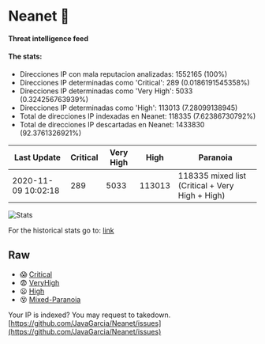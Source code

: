 # Neanet :hocho:
#### Threat intelligence feed
#### The stats:

- Direcciones IP con mala reputacion analizadas: 1552165 (100%)
- Direcciones IP determinadas como 'Critical':  289 (0.0186191545358%)
- Direcciones IP determinadas como 'Very High':  5033 (0.324256763939%)
- Direcciones IP determinadas como 'High':  113013 (7.28099138945)
- Total de direcciones IP indexadas en Neanet:  118335 (7.62386730792%)
- Total de direcciones IP descartadas en Neanet:  1433830 (92.3761326921%)

| Last Update | Critical | Very High | High | Paranoia |
| --- | --- | --- | --- | --- |
| 2020-11-09 10:02:18 | 289 | 5033 | 113013 | 118335 mixed list (Critical + Very High + High)|

![Stats](https://docs.google.com/spreadsheets/d/e/2PACX-1vSnaNMIXVabIpDJjufMlzH7poXnshF3mgd8Is1g9ytUEzVsP5my4Trn8f-xkoLLQ38xpL3HtmUexLo6/pubchart?oid=501124687&format=image)

For the historical stats go to: [link](/stats.csv)
## Raw
- :scream: [Critical](https://raw.githubusercontent.com/JavaGarcia/Neanet/master/blacklists/neanet_critical.txt)
- :fearful: [VeryHigh](https://raw.githubusercontent.com/JavaGarcia/Neanet/master/blacklists/neanet_veryHigh.txtt)
- :frowning: [High](https://raw.githubusercontent.com/JavaGarcia/Neanet/master/blacklists/neanet_high.txt)
- :dizzy_face: [Mixed-Paranoia](https://raw.githubusercontent.com/JavaGarcia/Neanet/master/blacklists/neanet_all.txt)


Your IP is indexed? You may request to takedown. [https://github.com/JavaGarcia/Neanet/issues](https://github.com/JavaGarcia/Neanet/issues)






























































































































































































































































































































































































































































































































































































































































































































































































































































































































































































































































































































































































































































































































































































































































































































































































































































































































































































































































































































































































































































































